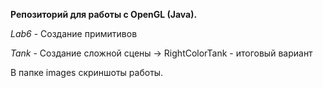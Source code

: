 **Репозиторий для работы с OpenGL (Java).**

_Lab6_ - Создание примитивов

_Tank_ - Создание сложной сцены -> RightColorTank - итоговый вариант

В папке images скриншоты работы.
